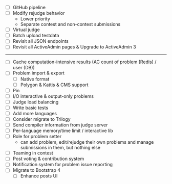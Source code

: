 - [ ] GitHub pipeline
- [ ] Modify rejudge behavior
    - Lower priority
    - Separate contest and non-contest submissions
- [ ] Virtual judge
- [ ] Batch upload testdata
- [ ] Revisit all JSON endpoints
- [ ] Revisit all ActiveAdmin pages & Upgrade to ActiveAdmin 3
---
- [ ] Cache computation-intensive results (AC count of problem (Redis) / user (DB))
- [ ] Problem import & export
    - [ ] Native format
    - [ ] Polygon & Kattis & CMS support
- [ ] Pin
- [ ] I/O interactive & output-only problems
- [ ] Judge load balancing
- [ ] Write basic tests
- [ ] Add more languages
- [ ] Consider migrate to Trilogy
- [ ] Send compiler information from judge server
- [ ] Per-language memory/time limit / interactive lib
- [ ] Role for problem setter
    - can add problem, edit/rejudge their own problems and manage submissions in them, but nothing else
- [ ] Teaming in contest
- [ ] Post voting & contribution system
- [ ] Notification system for problem issue reporting
- [ ] Migrate to Bootstrap 4
    - [ ] Enhance posts UI
